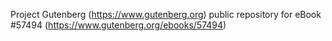 Project Gutenberg (https://www.gutenberg.org) public repository for
eBook #57494 (https://www.gutenberg.org/ebooks/57494)
